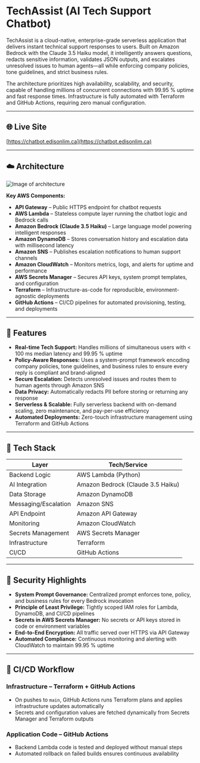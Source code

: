 # TechAssist (AI Tech Support Chatbot)

TechAssist is a cloud-native, enterprise-grade serverless application that delivers instant technical support responses to users. Built on Amazon Bedrock with the Claude 3.5 Haiku model, it intelligently answers questions, redacts sensitive information, validates JSON outputs, and escalates unresolved issues to human agents—all while enforcing company policies, tone guidelines, and strict business rules.

The architecture prioritizes high availability, scalability, and security, capable of handling millions of concurrent connections with 99.95 % uptime and fast response times. Infrastructure is fully automated with Terraform and GitHub Actions, requiring zero manual configuration.

---

## 🌐 Live Site

[https://chatbot.edisonlim.ca](https://chatbot.edisonlim.ca)

---

## ☁️ Architecture

![Image of architecture](IAM-Policy-Generator-AWS-Architecture.jpeg)

**Key AWS Components:**
- **API Gateway** – Public HTTPS endpoint for chatbot requests
- **AWS Lambda** – Stateless compute layer running the chatbot logic and Bedrock calls
- **Amazon Bedrock (Claude 3.5 Haiku)** – Large language model powering intelligent responses
- **Amazon DynamoDB** – Stores conversation history and escalation data with millisecond latency
- **Amazon SNS** – Publishes escalation notifications to human support channels
- **Amazon CloudWatch** – Monitors metrics, logs, and alerts for uptime and performance
- **AWS Secrets Manager** – Secures API keys, system prompt templates, and configuration
- **Terraform** – Infrastructure-as-code for reproducible, environment-agnostic deployments
- **GitHub Actions** – CI/CD pipelines for automated provisioning, testing, and deployments

---

## 🚀 Features

- **Real-time Tech Support:** Handles millions of simultaneous users with < 100 ms median latency and 99.95 % uptime
- **Policy-Aware Responses:** Uses a system-prompt framework encoding company policies, tone guidelines, and business rules to ensure every reply is compliant and brand-aligned
- **Secure Escalation:** Detects unresolved issues and routes them to human agents through Amazon SNS
- **Data Privacy:** Automatically redacts PII before storing or returning any response
- **Serverless & Scalable:** Fully serverless backend with on-demand scaling, zero maintenance, and pay-per-use efficiency
- **Automated Deployments:** Zero-touch infrastructure management using Terraform and GitHub Actions

---

## 🧰 Tech Stack

| Layer                | Tech/Service                      |
|----------------------|-----------------------------------|
| Backend Logic        | AWS Lambda (Python)               |
| AI Integration       | Amazon Bedrock (Claude 3.5 Haiku) |
| Data Storage         | Amazon DynamoDB                   |
| Messaging/Escalation | Amazon SNS                        |
| API Endpoint         | Amazon API Gateway                |
| Monitoring           | Amazon CloudWatch                 |
| Secrets Management   | AWS Secrets Manager               |
| Infrastructure       | Terraform                         |
| CI/CD                | GitHub Actions                    |

---

## 🔐 Security Highlights

- **System Prompt Governance:** Centralized prompt enforces tone, policy, and business rules for every Bedrock invocation
- **Principle of Least Privilege:** Tightly scoped IAM roles for Lambda, DynamoDB, and CI/CD pipelines
- **Secrets in AWS Secrets Manager:** No secrets or API keys stored in code or environment variables
- **End-to-End Encryption:** All traffic served over HTTPS via API Gateway
- **Automated Compliance:** Continuous monitoring and alerting with CloudWatch to maintain 99.95 % uptime

---

## 🔄 CI/CD Workflow

### Infrastructure – Terraform + GitHub Actions
- On pushes to `main`, GitHub Actions runs Terraform plans and applies infrastructure updates automatically
- Secrets and configuration values are fetched dynamically from Secrets Manager and Terraform outputs

### Application Code – GitHub Actions
- Backend Lambda code is tested and deployed without manual steps
- Automated rollback on failed builds ensures continuous availability

